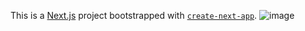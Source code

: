 This is a [Next.js](https://nextjs.org/) project bootstrapped with [`create-next-app`](https://github.com/vercel/next.js/tree/canary/packages/create-next-app).
![image](https://github.com/anand-2/dashboardNext/assets/76686299/eddbd4cd-6b0d-4e20-a8f5-0758a98c9728)
